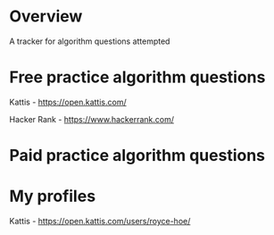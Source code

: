 # Overview

A tracker for algorithm questions attempted

# Free practice algorithm questions
Kattis - https://open.kattis.com/

Hacker Rank - https://www.hackerrank.com/

# Paid practice algorithm questions



# My profiles

Kattis - https://open.kattis.com/users/royce-hoe/